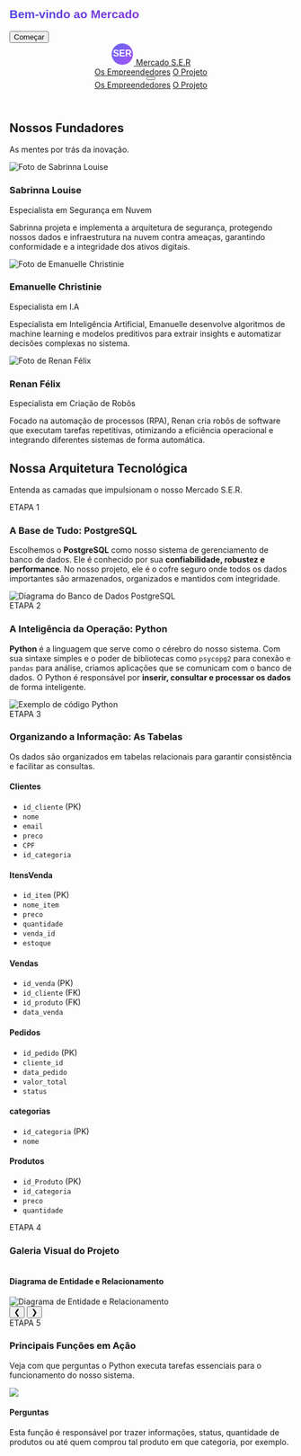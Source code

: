 <!DOCTYPE html>
<html lang="pt-BR" class="scroll-smooth">
<head>
    <meta charset="UTF-8">
    <meta name="viewport" content="width=device-width, initial-scale=1.0">
    <title>Mercado S.E.R - Apresentação</title>
    <script src="https://cdn.tailwindcss.com"></script>
    <link rel="preconnect" href="https://fonts.googleapis.com">
    <link rel="preconnect" href="https://fonts.gstatic.com" crossorigin>
    <link href="https://fonts.googleapis.com/css2?family=Inter:wght@400;500;700&family=Arial:wght@400;700&display=swap" rel="stylesheet">
    <style>
        body {
            font-family: 'Inter', sans-serif;
        }
        /* Estilo para a barra de rolagem */
        ::-webkit-scrollbar {
            width: 8px;
        }
        ::-webkit-scrollbar-track {
            background: #f1f1f1;
        }
        ::-webkit-scrollbar-thumb {
            background: #888;
            border-radius: 10px;
        }
        ::-webkit-scrollbar-thumb:hover {
            background: #555;
        }
        /* Estilos para o Carrossel */
        .carousel-container {
            position: relative;
            overflow: hidden;
        }
        .carousel-track {
            display: flex;
            transition: transform 0.5s ease-in-out;
        }
        .carousel-slide {
            min-width: 100%;
            box-sizing: border-box;
        }
        /* Estilo para o texto em degradê */
        .gradient-text {
            background: -webkit-linear-gradient(45deg, #4f46e5, #c026d3);
            -webkit-background-clip: text;
            -webkit-text-fill-color: transparent;
            font-family: 'Arial', sans-serif;
        }
        /* Estilos para o Menu Rápido (FAB) */
        #quick-nav-modal {
            transition: opacity 0.3s ease-in-out;
        }
    </style>
</head>
<body class="bg-gray-50 text-gray-800">
    <!-- Tela de Boas-Vindas (Splash Screen) -->
    <section id="splash" class="h-screen flex flex-col justify-center items-center bg-white">
        <h1 class="text-6xl md:text-8xl font-bold gradient-text text-center">
            Bem-vindo ao Mercado
        </h1>
        <button id="start-btn" class="mt-10 bg-indigo-600 text-white font-bold py-4 px-10 rounded-lg shadow-lg hover:bg-indigo-700 transition duration-300 transform hover:scale-105">
            Começar
        </button>
    </section>
    <!-- Conteúdo Principal do Site (Inicialmente Oculto) -->
    <div id="main-content" class="hidden">
        <!-- Cabeçalho e Navegação -->
        <header class="bg-white/80 backdrop-blur-lg shadow-md sticky top-0 z-40">
            <nav class="container mx-auto px-6 py-4 flex justify-between items-center">
                <a href="#splash" class="flex items-center space-x-2">
                    <!-- Logo SVG -->
                    <svg width="40" height="40" viewBox="0 0 200 200" fill="none" xmlns="http://www.w3.org/2000/svg">
                        <circle cx="100" cy="100" r="95" fill="url(#logo-gradient)"/>
                        <defs>
                            <linearGradient id="logo-gradient" x1="0" y1="0" x2="200" y2="200" gradientUnits="userSpaceOnUse">
                            <stop stop-color="#6366F1"/>
                            <stop offset="1" stop-color="#A855F7"/>
                            </linearGradient>
                        </defs>
                        <text x="50%" y="50%" dominant-baseline="middle" text-anchor="middle" font-family="Arial, sans-serif" font-size="80" font-weight="bold" fill="white">
                            SER
                        </text>
                    </svg>
                    <span class="text-2xl font-bold text-gray-900">Mercado S.E.R</span>
                </a>
                <div class="hidden md:flex space-x-6">
                    <a href="#empreendedores" class="text-gray-600 hover:text-indigo-600 transition duration-300">Os Empreendedores</a>
                    <a href="#projeto" class="text-gray-600 hover:text-indigo-600 transition duration-300">O Projeto</a>
                </div>
                <!-- Menu Mobile -->
                <div class="md:hidden">
                    <button id="menu-btn" class="text-gray-600 hover:text-indigo-600 focus:outline-none">
                        <svg class="w-6 h-6" fill="none" stroke="currentColor" viewBox="0 0 24 24" xmlns="http://www.w3.org/2000/svg"><path stroke-linecap="round" stroke-linejoin="round" stroke-width="2" d="M4 6h16M4 12h16m-7 6h7"></path></svg>
                    </button>
                </div>
            </nav>
            <!-- Links do Menu Mobile -->
            <div id="menu" class="hidden md:hidden">
                <a href="#empreendedores" class="block py-2 px-6 text-sm text-gray-600 hover:bg-indigo-50">Os Empreendedores</a>
                <a href="#projeto" class="block py-2 px-6 text-sm text-gray-600 hover:bg-indigo-50">O Projeto</a>
            </div>
        </header>
        <main>
            <!-- Seção dos Empreendedores -->
            <section id="empreendedores" class="py-20 bg-gray-50">
                <div class="container mx-auto px-6">
                    <div class="text-center mb-16">
                        <h2 class="text-3xl md:text-4xl font-bold text-gray-900">Nossos Fundadores</h2>
                        <p class="text-md text-gray-600 mt-2">As mentes por trás da inovação.</p>
                    </div>
                    <div class="grid grid-cols-1 md:grid-cols-2 lg:grid-cols-3 gap-10">
                        <!-- Card Sabrinna Louise -->
                        <div class="bg-white rounded-xl shadow-lg p-8 text-center transform hover:-translate-y-2 transition duration-500">
                            <img class="w-32 h-32 rounded-full mx-auto mb-4 border-4 border-indigo-200" src="https://i.postimg.cc/1zHxtvHV/Sabrinna.jpg" alt="Foto de Sabrinna Louise">
                            <h3 class="text-2xl font-bold text-gray-900">Sabrinna Louise</h3>
                            <p class="text-indigo-500 font-medium mt-1">Especialista em Segurança em Nuvem</p>
                            <p class="text-gray-600 mt-4 text-sm">
                                Sabrinna projeta e implementa a arquitetura de segurança, protegendo nossos dados e infraestrutura na nuvem contra ameaças, garantindo conformidade e a integridade dos ativos digitais.
                            </p>
                        </div>
                        <!-- Card Emanuelle Christinie -->
                        <div class="bg-white rounded-xl shadow-lg p-8 text-center transform hover:-translate-y-2 transition duration-500">
                            <img class="w-32 h-32 rounded-full mx-auto mb-4 border-4 border-indigo-200" src="https://i.postimg.cc/LX6cZjCC/Emanuele.jpg" alt="Foto de Emanuelle Christinie">
                            <h3 class="text-2xl font-bold text-gray-900">Emanuelle Christinie</h3>
                            <p class="text-indigo-500 font-medium mt-1">Especialista em I.A</p>
                            <p class="text-gray-600 mt-4 text-sm">
                               Especialista em Inteligência Artificial, Emanuelle desenvolve algoritmos de machine learning e modelos preditivos para extrair insights e automatizar decisões complexas no sistema.
                            </p>
                        </div>
                        <!-- Card Renan Félix -->
                        <div class="bg-white rounded-xl shadow-lg p-8 text-center transform hover:-translate-y-2 transition duration-500">
                            <img class="w-32 h-32 rounded-full mx-auto mb-4 border-4 border-indigo-200" src="https://i.postimg.cc/507Z5jDx/Renan-felix.jpg" alt="Foto de Renan Félix">
                            <h3 class="text-2xl font-bold text-gray-900">Renan Félix</h3>
                            <p class="text-indigo-500 font-medium mt-1">Especialista em Criação de Robôs</p>
                            <p class="text-gray-600 mt-4 text-sm">
                                Focado na automação de processos (RPA), Renan cria robôs de software que executam tarefas repetitivas, otimizando a eficiência operacional e integrando diferentes sistemas de forma automática.
                            </p>
                        </div>
                    </div>
                </div>
            </section>
            <!-- Seção do Projeto Atualizada -->
            <section id="projeto" class="py-20 bg-white">
                <div class="container mx-auto px-6">
                    <div class="text-center mb-16">
                        <h2 class="text-3xl md:text-4xl font-bold text-gray-900">Nossa Arquitetura Tecnológica</h2>
                        <p class="text-md text-gray-600 mt-2">Entenda as camadas que impulsionam o nosso Mercado S.E.R.</p>
                    </div>
                    <!-- Etapa 1: A Base de Tudo -->
                    <div id="etapa1" class="pt-16 -mt-16">
                        <div class="flex flex-col md:flex-row items-center mb-20">
                            <div class="md:w-1/2 p-4 text-center md:text-left">
                                <span class="text-indigo-600 font-semibold">ETAPA 1</span>
                                <h3 class="text-2xl font-bold text-gray-900 my-2">A Base de Tudo: PostgreSQL</h3>
                                <p class="text-gray-600">
                                    Escolhemos o <strong>PostgreSQL</strong> como nosso sistema de gerenciamento de banco de dados. Ele é conhecido por sua <strong>confiabilidade, robustez e performance</strong>. No nosso projeto, ele é o cofre seguro onde todos os dados importantes são armazenados, organizados e mantidos com integridade.
                                </p>
                            </div>
                            <div class="md:w-1/2 p-4">
                                <img src="https://i.postimg.cc/ZR8LZQFX/Elefante-Tecnol-gico-com-Postgre-SQL.png" alt="Diagrama do Banco de Dados PostgreSQL" class="rounded-lg shadow-lg w-full">
                            </div>
                        </div>
                    </div>
                    <!-- Etapa 2: A Inteligência da Operação -->
                    <div id="etapa2" class="pt-16 -mt-16">
                        <div class="flex flex-col md:flex-row-reverse items-center mb-20">
                            <div class="md:w-1/2 p-4 text-center md:text-left">
                                 <span class="text-indigo-600 font-semibold">ETAPA 2</span>
                                <h3 class="text-2xl font-bold text-gray-900 my-2">A Inteligência da Operação: Python</h3>
                                <p class="text-gray-600">
                                    <strong>Python</strong> é a linguagem que serve como o cérebro do nosso sistema. Com sua sintaxe simples e o poder de bibliotecas como <code>psycopg2</code> para conexão e <code>pandas</code> para análise, criamos aplicações que se comunicam com o banco de dados. O Python é responsável por <strong>inserir, consultar e processar os dados</strong> de forma inteligente.
                                </p>
                            </div>
                            <div class="md:w-1/2 p-4">
                                <img src="https://i.postimg.cc/Kj24hGZh/PYYYYYTHOOOOOOON.jpgDDS" alt="Exemplo de código Python" class="rounded-lg shadow-lg w-full">
                            </div>
                        </div>
                    </div>
                    <!-- Etapa 3: Estrutura das Tabelas -->
                    <div id="etapa3" class="pt-16 -mt-16 mb-20">
                        <div class="text-center mb-10">
                            <span class="text-indigo-600 font-semibold">ETAPA 3</span>
                            <h3 class="text-2xl font-bold text-gray-900 my-2">Organizando a Informação: As Tabelas</h3>
                            <p class="text-gray-600 max-w-2xl mx-auto">
                                Os dados são organizados em tabelas relacionais para garantir consistência e facilitar as consultas.
                            </p>
                        </div>
                        <div class="grid grid-cols-1 md:grid-cols-3 gap-8">
                            <div class="bg-gray-100 p-6 rounded-lg shadow-inner">
                                <h4 class="font-bold text-lg text-indigo-800">Clientes</h4>
                                <ul class="mt-2 text-gray-700 list-disc list-inside">
                                    <li><code>id_cliente</code> (PK)</li>
                                    <li><code>nome</code></li>
                                    <li><code>email</code></li>
                                    <li><code>preco</code></li>
                                    <li><code>CPF</code></li>
                                    <li><code>id_categoria</code></li>
                                </ul>
                            </div>
                            <div class="bg-gray-100 p-6 rounded-lg shadow-inner">
                                <h4 class="font-bold text-lg text-indigo-800">ItensVenda</h4>
                                <ul class="mt-2 text-gray-700 list-disc list-inside">
                                    <li><code>id_item</code> (PK)</li>
                                    <li><code>nome_item</code></li>
                                    <li><code>preco</code></li>
                                    <li><code>quantidade</code></li>
                                    <li><code>venda_id</code></li>
                                    <li><code>estoque</code></li>
                                </ul>
                            </div>
                            <div class="bg-gray-100 p-6 rounded-lg shadow-inner">
                                <h4 class="font-bold text-lg text-indigo-800">Vendas</h4>
                                <ul class="mt-2 text-gray-700 list-disc list-inside">
                                    <li><code>id_venda</code> (PK)</li>
                                    <li><code>id_cliente</code> (FK)</li>
                                    <li><code>id_produto</code> (FK)</li>
                                    <li><code>data_venda</code></li>
                                </ul>
                            </div>
                             <div class="bg-gray-100 p-6 rounded-lg shadow-inner">
                                <h4 class="font-bold text-lg text-indigo-800">Pedidos</h4>
                                <ul class="mt-2 text-gray-700 list-disc list-inside">
                                    <li><code>id_pedido</code> (PK)</li>
                                    <li><code>cliente_id</code></li>
                                    <li><code>data_pedido</code></li>
                                    <li><code>valor_total</code></li>
                                    <li><code>status</code></li>
                                </ul>
                            </div>
                             <div class="bg-gray-100 p-6 rounded-lg shadow-inner">
                                <h4 class="font-bold text-lg text-indigo-800">categorias</h4>
                                <ul class="mt-2 text-gray-700 list-disc list-inside">
                                    <li><code>id_categoria</code> (PK)</li>
                                    <li><code>nome</code></li>
                                </ul>
                            </div>
                             <div class="bg-gray-100 p-6 rounded-lg shadow-inner">
                                <h4 class="font-bold text-lg text-indigo-800">Produtos</h4>
                                <ul class="mt-2 text-gray-700 list-disc list-inside">
                                    <li><code>id_Produto</code> (PK)</li>
                                    <li><code>id_categoria</code></li>
                                    <li><code>preco</code></li>
                                    <li><code>quantidade</code></li>
                                </ul>
                            </div>
                        </div>
                    </div>
                    <!-- Etapa 4: Carrossel Visual -->
                    <div id="etapa4" class="pt-16 -mt-16 text-center mb-20">
                        <span class="text-indigo-600 font-semibold">ETAPA 4</span>
                        <h3 class="text-2xl font-bold text-gray-900 my-2">Galeria Visual do Projeto</h3>
                        <div id="carousel" class="max-w-3xl mx-auto mt-8 bg-white rounded-lg shadow-xl carousel-container">
                            <div class="carousel-track">
                                <div class="carousel-slide p-8">
                                    <h4 class="font-bold text-xl mb-4">Diagrama de Entidade e Relacionamento</h4>
                                    <img src="https://i.postimg.cc/mZmNNJV2/Chat-GPT-Image-11-08-2025-21-12-58.png" class="rounded-md w-full" alt="Diagrama de Entidade e Relacionamento">
                                </div>
                                <div class="carousel-slide p-8">
                                    <h4 class="font-bold text-xl mb-4">Código: Conexão Python</h4>
                                    <img src="https://i.postimg.cc/VsSYGcg7/Captura-de-tela-2025-08-11-185409.png" class="rounded-md w-full" alt="Snippet de código Python">
                                </div>
                                <div class="carousel-slide p-8">
                                    <h4 class="font-bold text-xl mb-4">Consulta SQL</h4>
                                    <img src="https://i.postimg.cc/mgPJRbcq/python-pra-sql.webp" class="rounded-md w-full" alt="Snippet de código SQL">
                                </div>
                            </div>
                            <button id="prevBtn" class="absolute top-1/2 left-4 transform -translate-y-1/2 bg-white/50 hover:bg-white p-2 rounded-full shadow-md transition">
                                &#10094;
                            </button>
                            <button id="nextBtn" class="absolute top-1/2 right-4 transform -translate-y-1/2 bg-white/50 hover:bg-white p-2 rounded-full shadow-md transition">
                                &#10095;
                            </button>
                        </div>
                    </div>
                    <!-- Etapa 5: Funções em Python -->
                    <div id="etapa5" class="pt-16 -mt-16">
                        <div class="text-center mb-10">
                            <span class="text-indigo-600 font-semibold">ETAPA 5</span>
                            <h3 class="text-2xl font-bold text-gray-900 my-2">Principais Funções em Ação</h3>
                            <p class="text-gray-600 max-w-2xl mx-auto">
                                Veja com que perguntas o Python executa tarefas essenciais para o funcionamento do nosso sistema.
                            </p>
                        </div>
                        <div class="space-y-16">
                            <!-- Função 1 -->
                            <div class="flex flex-col md:flex-row items-center gap-8">
                                <img src="https://i.postimg.cc/h47NH4d5/Captura-de-tela-2025-08-11-195533.png" class="md:w-1/2 rounded-lg shadow-lg w-full">
                                <div class="md:w-1/2 text-left">
                                    <h4 class="text-xl font-bold text-gray-800 mb-2">Perguntas</h4>
                                    <p class="text-gray-600">Esta função é responsável por trazer informações, status, quantidade de produtos ou até quem comprou tal produto em que categoria, por exemplo. </p>
                                </div>
                            </div>
                            </div>
                            </div>
                        </div>
                    </div>
                </div>
            </section>
        </main>
        <!-- Rodapé -->
        <footer class="bg-gray-800 text-white py-8">
